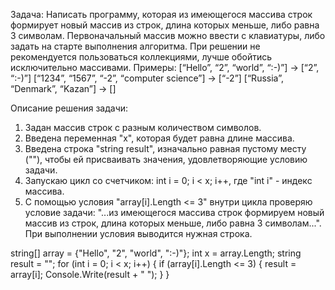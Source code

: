 Задача: Написать программу, которая из имеющегося массива строк формирует новый массив из строк, длина которых меньше, либо равна 3 символам. Первоначальный массив можно ввести с клавиатуры, либо задать на старте выполнения алгоритма. При решении не рекомендуется пользоваться коллекциями, лучше обойтись исключительно массивами.
Примеры:
[“Hello”, “2”, “world”, “:-)”] → [“2”, “:-)”]
[“1234”, “1567”, “-2”, “computer science”] → [“-2”]
[“Russia”, “Denmark”, “Kazan”] → []


Описание решения задачи:
1. Задан массив строк с разным количеством символов.
2. Введена переменная "x", которая будет равна длине массива.
3. Введена строка "string result", изначально равная пустому месту (""), чтобы ей присваивать значения, удовлетворяющие условию задачи.
4. Запускаю цикл со счетчиком: int i = 0; i < x; i++, где "int i" - индекс массива.
5. С помощью условия "array[i].Length <= 3" внутри цикла проверяю условие задачи: "...из имеющегося массива строк формируем новый массив из строк, длина которых меньше, либо равна 3 символам...". При выполнении условия выводится нужная строка.

string[] array = {"Hello", "2", "world", ":-)"};
int x = array.Length;
string result = "";
for (int i = 0; i < x; i++)
{
    if (array[i].Length <= 3)
    {
        result = array[i];
        Console.Write(result + " ");
    }
}